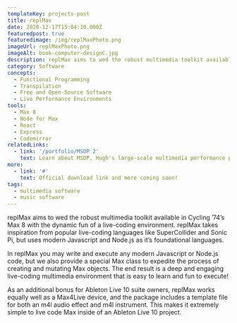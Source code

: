 ```yaml
---
templateKey: projects-post
title: replMax
date: 2020-12-17T15:04:10.000Z
featuredpost: true
featuredimage: /img/replMaxPhoto.png
imageUrl: replMaxPhoto.png
imageAlt: book-computer-designC.jpg
description: replMax aims to wed the robust multimedia toolkit available in Cycling ’74’s Max 8 with the dynamic fun of a live-coding environment.
category: Software
concepts:
  - Functional Programming
  - Transpilation
  - Free and Open-Source Software
  - Live Performance Environments
tools:
  - Max 8
  - Node for Max
  - React
  - Express
  - Codemirror
relatedLinks:
  - link: '/portfolio/MSDP 2'
    text: Learn about MSDP, Hugh's large-scale multimedia performance platform
more:
  - link: '#'
    text: Official download link and more coming soon!
tags:
  - multimedia software
  - music software
---
```

replMax aims to wed the robust multimedia toolkit available in Cycling ’74’s Max 8 with the dynamic fun of a live-coding environment. replMax takes inspiration from popular live-coding languages like SuperCollider and Sonic Pi, but uses modern Javascript and Node.js as it’s foundational languages.  

In replMax you may write and execute any modern Javascript or Node.js code, but we also provide a special Max class to expedite the process of creating and mutating Max objects. The end result is a deep and engaging live-coding multimedia environment that is easy to learn and fun to execute!  

As an additional bonus for Ableton Live 10 suite owners, replMax works equally well as a Max4Live device, and the package includes a template file for both an m4l audio effect and m4l instrument. This makes it extremely simple to live code Max inside of an Ableton Live 10 project.  
